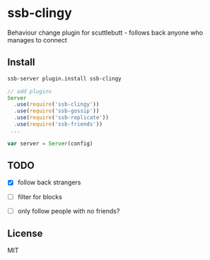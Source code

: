 # ssb-clingy

Behaviour change plugin for scuttlebutt - follows back anyone who manages to connect

## Install

```sh
ssb-server plugin.install ssb-clingy
```


```javascript
// add plugins
Server
  .use(require('ssb-clingy'))
  .use(require('ssb-gossip'))
  .use(require('ssb-replicate'))
  .use(require('ssb-friends'))
 ...

var server = Server(config)
```

## TODO

- [x] follow back strangers
- [ ] filter for blocks
- [ ] only follow people with no friends?


## License

MIT